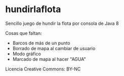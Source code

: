 # hundirlaflota
Sencillo juego de hundir la flota por consola de Java 8

Cosas que faltan:

- Barcos de más de un punto
- Borrado de mapa al cambiar de usuario
- Modo gráfico
- Marcado de mapa al hacer "AGUA"

Licencia Creative Commons: BY-NC
